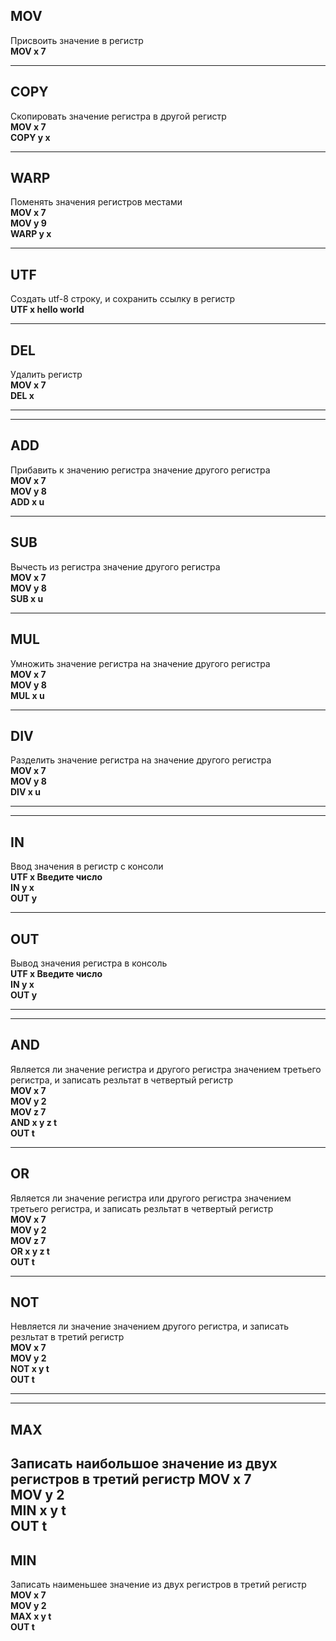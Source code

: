 ## MOV
Присвоить значение в регистр<br>
**MOV x 7**<br>

---

## COPY
Скопировать значение регистра в другой регистр<br>
**MOV x 7**<br>
**COPY y x**<br>

---

## WARP
Поменять значения регистров местами<br>
**MOV x 7**<br>
**MOV y 9**<br>
**WARP y x**<br>

---

## UTF
Создать utf-8 строку, и сохранить ссылку в регистр<br>
**UTF x hello world**<br>

---

## DEL
Удалить регистр<br>
**MOV x 7**<br>
**DEL x**<br>

---
---

## ADD
Прибавить к значению регистра значение другого регистра<br>
**MOV x 7**<br>
**MOV y 8**<br>
**ADD x u**<br>

---
## SUB
Вычесть из регистра значение другого регистра<br>
**MOV x 7**<br>
**MOV y 8**<br>
**SUB x u**<br>

---
## MUL
Умножить значение регистра на значение другого регистра<br>
**MOV x 7**<br>
**MOV y 8**<br>
**MUL x u**<br>

---
## DIV
Разделить значение регистра на значение другого регистра<br>
**MOV x 7**<br>
**MOV y 8**<br>
**DIV x u**<br>

---
---

## IN
Ввод значения в регистр с консоли<br>
**UTF x Введите число**<br>
**IN y x**<br>
**OUT y**<br>

---
## OUT
Вывод значения регистра в консоль<br>
**UTF x Введите число**<br>
**IN y x**<br>
**OUT y**<br>

---
---
## AND
Является ли значение регистра и другого регистра значением третьего регистра, и записать резльтат в четвертый регистр<br>
**MOV x 7**<br>
**MOV y 2**<br>
**MOV z 7**<br>
**AND x y z t**<br>
**OUT t**<br>

---
## OR
Является ли значение регистра или другого регистра значением третьего регистра, и записать резльтат в четвертый регистр<br>
**MOV x 7**<br>
**MOV y 2**<br>
**MOV z 7**<br>
**OR x y z t**<br>
**OUT t**<br>

---
## NOT
Невляется ли значение значением другого регистра, и записать резльтат в третий регистр<br>
**MOV x 7**<br>
**MOV y 2**<br>
**NOT x y t**<br>
**OUT t**<br>

---
---
## MAX
Записать наибольшое значение из двух регистров в третий регистр
**MOV x 7**<br>
**MOV y 2**<br>
**MIN x y t**<br>
**OUT t**<br>
---
## MIN
Записать наименьшее значение из двух регистров в третий регистр
**MOV x 7**<br>
**MOV y 2**<br>
**MAX x y t**<br>
**OUT t**<br>